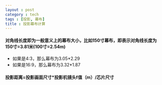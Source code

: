 ```yaml
---
layout : post
category : tech
tags : [投影, 幕布]
title : 投影幕布计算
---
```


#### 对角线长度即为一般意义上的幕布大小，比如150寸幕布，即表示对角线长度为150寸=3.81米(100寸=2.54m)

* 如果是4:3，那么幕布为3.05*2.29
* 如果是16:9，那么幕布为3.32*1.87

#### 投影距离=投影画面尺寸*投影机镜头f值（m）/芯片尺寸